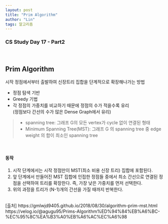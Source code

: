 ```yaml
---
layout: post
title: "Prim Algorithm"
author: "Lin"
tags: 알고리즘  
---
```

### CS Study Day 17 - Part2

<br>

## Prim Algorithm
시작 정점에서부터 출발하여 신장트리 집합을 단계적으로 확장해나가는 방법
- 정점 탐색 기반
- Greedy 기법
- 각 정점의 가중치를 비교하기 때문에 정점의 수가 적을수록 유리 <br>
(정점보다 간선의 수가 많은 Dense Graph에서 유리)

> - spanning tree: 그래프 G의 모든 vertex가 cycle 없이 연결된 형태
> - Minimum Spanning Tree(MST): 그래프 G 의 spanning tree 중 edge weight 의 합이 최소인 spanning tree

<br>

#### 동작
1. 시작 단계에서는 시작 정점만이 MST(최소 비용 신장 트리) 집합에 포함된다. 
2. 앞 단계에서 만들어진 MST 집합에 인접한 정점들 중에서 최소 간선으로 연결된 정점을 선택하여 트리를 확장한다.
즉, 가장 낮은 가중치를 먼저 선택한다.
3. 위의 과정을 트리가 (N-1)개의 간선을 가질 때까지 반복한다.



<br>
[출처]
https://gmlwjd9405.github.io/2018/08/30/algorithm-prim-mst.html
https://velog.io/@agugu95/Prims-Algorithm%ED%94%84%EB%A6%BC-%EC%95%8C%EA%B3%A0%EB%A6%AC%EC%A6%98